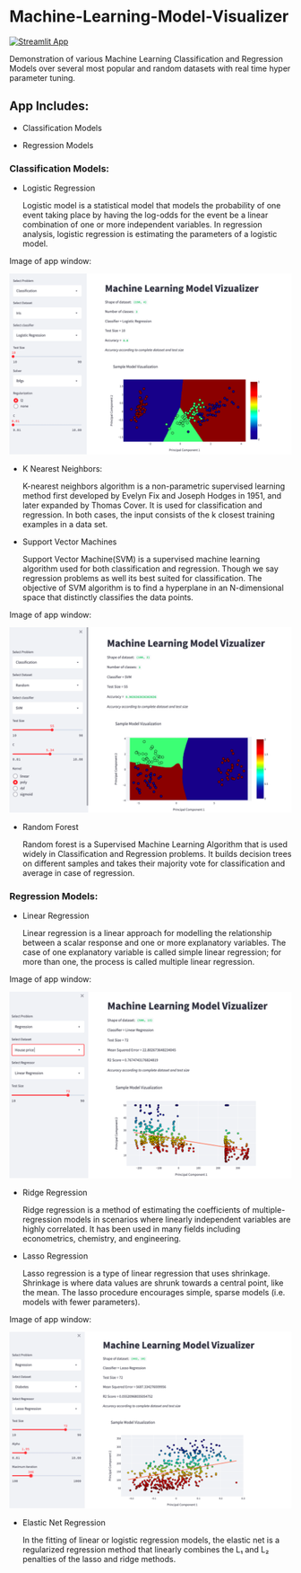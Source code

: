 # Machine-Learning-Model-Visualizer

[![Streamlit App](https://static.streamlit.io/badges/streamlit_badge_black_white.svg)](https://share.streamlit.io/abhimanyubhowmik/machine-learning-model-visualizer/main/App/main.py)

 
 Demonstration of various Machine Learning Classification and Regression Models over several most popular and random datasets with real time hyper parameter tuning.

 ## App Includes:

 * Classification Models

 * Regression Models



### Classification Models:

* Logistic Regression

     Logistic model is a statistical model that models the probability of one event taking place by having the log-odds for the event be a linear combination of one or more independent variables. In regression analysis, logistic regression is estimating the parameters of a logistic model.

Image of app window:

![](Images/Clf1.png)

* K Nearest Neighbors:

    K-nearest neighbors algorithm is a non-parametric supervised learning method first developed by Evelyn Fix and Joseph Hodges in 1951, and later expanded by Thomas Cover. It is used for classification and regression. In both cases, the input consists of the k closest training examples in a data set.

* Support Vector Machines

    Support Vector Machine(SVM) is a supervised machine learning algorithm used for both classification and regression. Though we say regression problems as well its best suited for classification. The objective of SVM algorithm is to find a hyperplane in an N-dimensional space that distinctly classifies the data points.

Image of app window:

![](Images/Clf2.png)

* Random Forest

    Random forest is a Supervised Machine Learning Algorithm that is used widely in Classification and Regression problems. It builds decision trees on different samples and takes their majority vote for classification and average in case of regression.

### Regression Models:

* Linear Regression

    Linear regression is a linear approach for modelling the relationship between a scalar response and one or more explanatory variables. The case of one explanatory variable is called simple linear regression; for more than one, the process is called multiple linear regression.

Image of app window:

![](Images/Reg1.png)

* Ridge Regression

    Ridge regression is a method of estimating the coefficients of multiple-regression models in scenarios where linearly independent variables are highly correlated. It has been used in many fields including econometrics, chemistry, and engineering.

* Lasso Regression

    Lasso regression is a type of linear regression that uses shrinkage. Shrinkage is where data values are shrunk towards a central point, like the mean. The lasso procedure encourages simple, sparse models (i.e. models with fewer parameters).

Image of app window:

![](Images/Reg2.png)

* Elastic Net Regression

    In the fitting of linear or logistic regression models, the elastic net is a regularized regression method that linearly combines the L₁ and L₂ penalties of the lasso and ridge methods.





